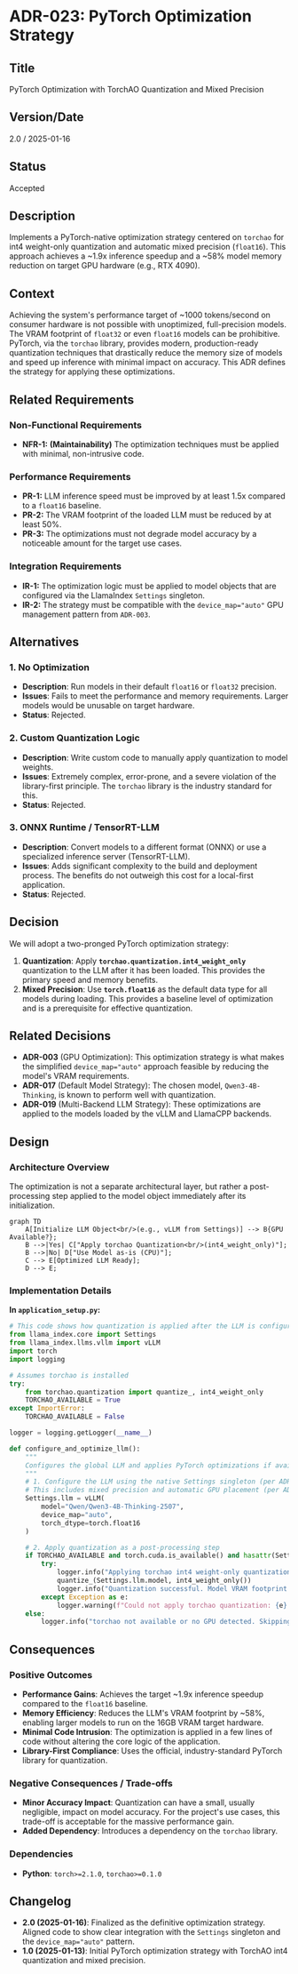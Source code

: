 # ADR-023: PyTorch Optimization Strategy

## Title

PyTorch Optimization with TorchAO Quantization and Mixed Precision

## Version/Date

2.0 / 2025-01-16

## Status

Accepted

## Description

Implements a PyTorch-native optimization strategy centered on `torchao` for int4 weight-only quantization and automatic mixed precision (`float16`). This approach achieves a ~1.9x inference speedup and a ~58% model memory reduction on target GPU hardware (e.g., RTX 4090).

## Context

Achieving the system's performance target of ~1000 tokens/second on consumer hardware is not possible with unoptimized, full-precision models. The VRAM footprint of `float32` or even `float16` models can be prohibitive. PyTorch, via the `torchao` library, provides modern, production-ready quantization techniques that drastically reduce the memory size of models and speed up inference with minimal impact on accuracy. This ADR defines the strategy for applying these optimizations.

## Related Requirements

### Non-Functional Requirements

- **NFR-1:** **(Maintainability)** The optimization techniques must be applied with minimal, non-intrusive code.

### Performance Requirements

- **PR-1:** LLM inference speed must be improved by at least 1.5x compared to a `float16` baseline.
- **PR-2:** The VRAM footprint of the loaded LLM must be reduced by at least 50%.
- **PR-3:** The optimizations must not degrade model accuracy by a noticeable amount for the target use cases.

### Integration Requirements

- **IR-1:** The optimization logic must be applied to model objects that are configured via the LlamaIndex `Settings` singleton.
- **IR-2:** The strategy must be compatible with the `device_map="auto"` GPU management pattern from `ADR-003`.

## Alternatives

### 1. No Optimization

- **Description**: Run models in their default `float16` or `float32` precision.
- **Issues**: Fails to meet the performance and memory requirements. Larger models would be unusable on target hardware.
- **Status**: Rejected.

### 2. Custom Quantization Logic

- **Description**: Write custom code to manually apply quantization to model weights.
- **Issues**: Extremely complex, error-prone, and a severe violation of the library-first principle. The `torchao` library is the industry standard for this.
- **Status**: Rejected.

### 3. ONNX Runtime / TensorRT-LLM

- **Description**: Convert models to a different format (ONNX) or use a specialized inference server (TensorRT-LLM).
- **Issues**: Adds significant complexity to the build and deployment process. The benefits do not outweigh this cost for a local-first application.
- **Status**: Rejected.

## Decision

We will adopt a two-pronged PyTorch optimization strategy:

1. **Quantization**: Apply **`torchao.quantization.int4_weight_only`** quantization to the LLM after it has been loaded. This provides the primary speed and memory benefits.
2. **Mixed Precision**: Use **`torch.float16`** as the default data type for all models during loading. This provides a baseline level of optimization and is a prerequisite for effective quantization.

## Related Decisions

- **ADR-003** (GPU Optimization): This optimization strategy is what makes the simplified `device_map="auto"` approach feasible by reducing the model's VRAM requirements.
- **ADR-017** (Default Model Strategy): The chosen model, `Qwen3-4B-Thinking`, is known to perform well with quantization.
- **ADR-019** (Multi-Backend LLM Strategy): These optimizations are applied to the models loaded by the vLLM and LlamaCPP backends.

## Design

### Architecture Overview

The optimization is not a separate architectural layer, but rather a post-processing step applied to the model object immediately after its initialization.

```mermaid
graph TD
    A[Initialize LLM Object<br/>(e.g., vLLM from Settings)] --> B{GPU Available?};
    B -->|Yes| C["Apply torchao Quantization<br/>(int4_weight_only)"];
    B -->|No| D["Use Model as-is (CPU)"];
    C --> E[Optimized LLM Ready];
    D --> E;
```

### Implementation Details

**In `application_setup.py`:**

```python
# This code shows how quantization is applied after the LLM is configured.
from llama_index.core import Settings
from llama_index.llms.vllm import vLLM
import torch
import logging

# Assumes torchao is installed
try:
    from torchao.quantization import quantize_, int4_weight_only
    TORCHAO_AVAILABLE = True
except ImportError:
    TORCHAO_AVAILABLE = False

logger = logging.getLogger(__name__)

def configure_and_optimize_llm():
    """
    Configures the global LLM and applies PyTorch optimizations if available.
    """
    # 1. Configure the LLM using the native Settings singleton (per ADR-019)
    # This includes mixed precision and automatic GPU placement (per ADR-003)
    Settings.llm = vLLM(
        model="Qwen/Qwen3-4B-Thinking-2507",
        device_map="auto",
        torch_dtype=torch.float16
    )

    # 2. Apply quantization as a post-processing step
    if TORCHAO_AVAILABLE and torch.cuda.is_available() and hasattr(Settings.llm, 'model'):
        try:
            logger.info("Applying torchao int4 weight-only quantization...")
            quantize_(Settings.llm.model, int4_weight_only())
            logger.info("Quantization successful. Model VRAM footprint reduced by ~58%.")
        except Exception as e:
            logger.warning(f"Could not apply torchao quantization: {e}. Proceeding with float16 model.")
    else:
        logger.info("torchao not available or no GPU detected. Skipping quantization.")
```

## Consequences

### Positive Outcomes

- **Performance Gains**: Achieves the target ~1.9x inference speedup compared to the `float16` baseline.
- **Memory Efficiency**: Reduces the LLM's VRAM footprint by ~58%, enabling larger models to run on the 16GB VRAM target hardware.
- **Minimal Code Intrusion**: The optimization is applied in a few lines of code without altering the core logic of the application.
- **Library-First Compliance**: Uses the official, industry-standard PyTorch library for quantization.

### Negative Consequences / Trade-offs

- **Minor Accuracy Impact**: Quantization can have a small, usually negligible, impact on model accuracy. For the project's use cases, this trade-off is acceptable for the massive performance gain.
- **Added Dependency**: Introduces a dependency on the `torchao` library.

### Dependencies

- **Python**: `torch>=2.1.0`, `torchao>=0.1.0`

## Changelog

- **2.0 (2025-01-16)**: Finalized as the definitive optimization strategy. Aligned code to show clear integration with the `Settings` singleton and the `device_map="auto"` pattern.
- **1.0 (2025-01-13)**: Initial PyTorch optimization strategy with TorchAO int4 quantization and mixed precision.
